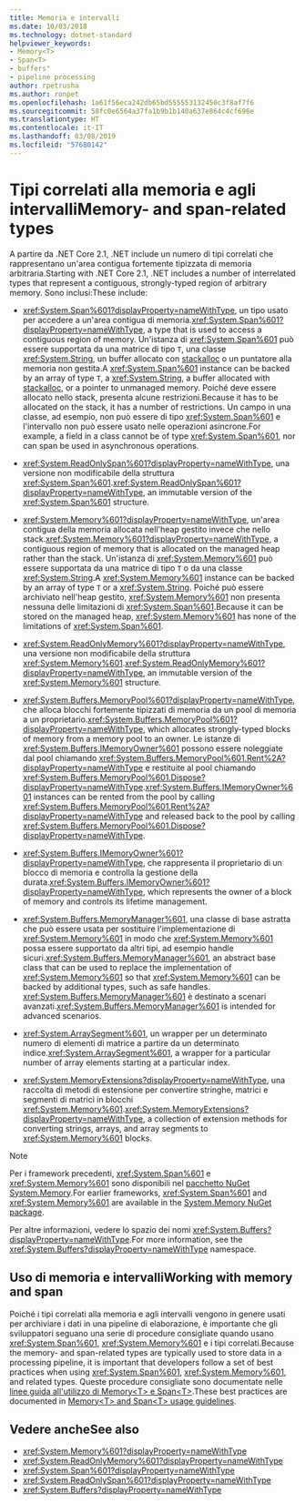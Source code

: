 ```yaml
---
title: Memoria e intervalli
ms.date: 10/03/2018
ms.technology: dotnet-standard
helpviewer_keywords:
- Memory<T>
- Span<T>
- buffers"
- pipeline processing
author: rpetrusha
ms.author: ronpet
ms.openlocfilehash: 1a61f56eca242db65bd555553132450c3f8af7f6
ms.sourcegitcommit: 58fc0e6564a37fa1b9b1b140a637e864c4cf696e
ms.translationtype: HT
ms.contentlocale: it-IT
ms.lasthandoff: 03/08/2019
ms.locfileid: "57680142"
---
```

# <a name="memory--and-span-related-types"></a><span data-ttu-id="d3198-102">Tipi correlati alla memoria e agli intervalli</span><span class="sxs-lookup"><span data-stu-id="d3198-102">Memory- and span-related types</span></span>

<span data-ttu-id="d3198-103">A partire da .NET Core 2.1, .NET include un numero di tipi correlati che rappresentano un'area contigua fortemente tipizzata di memoria arbitraria.</span><span class="sxs-lookup"><span data-stu-id="d3198-103">Starting with .NET Core 2.1, .NET includes a number of interrelated types that represent a contiguous, strongly-typed region of arbitrary memory.</span></span> <span data-ttu-id="d3198-104">Sono inclusi:</span><span class="sxs-lookup"><span data-stu-id="d3198-104">These include:</span></span>

- <span data-ttu-id="d3198-105"><xref:System.Span%601?displayProperty=nameWithType>, un tipo usato per accedere a un'area contigua di memoria.</span><span class="sxs-lookup"><span data-stu-id="d3198-105"><xref:System.Span%601?displayProperty=nameWithType>, a type that is used to access a contiguous region of memory.</span></span> <span data-ttu-id="d3198-106">Un'istanza di <xref:System.Span%601> può essere supportata da una matrice di tipo `T`, una classe <xref:System.String>, un buffer allocato con [stackalloc](~/docs/csharp/language-reference/keywords/stackalloc.md) o un puntatore alla memoria non gestita.</span><span class="sxs-lookup"><span data-stu-id="d3198-106">A <xref:System.Span%601> instance can be backed by an array of type `T`, a <xref:System.String>, a buffer allocated with [stackalloc](~/docs/csharp/language-reference/keywords/stackalloc.md), or a pointer to unmanaged memory.</span></span> <span data-ttu-id="d3198-107">Poiché deve essere allocato nello stack, presenta alcune restrizioni.</span><span class="sxs-lookup"><span data-stu-id="d3198-107">Because it has to be allocated on the stack, it has a number of restrictions.</span></span> <span data-ttu-id="d3198-108">Un campo in una classe, ad esempio, non può essere di tipo <xref:System.Span%601> e l'intervallo non può essere usato nelle operazioni asincrone.</span><span class="sxs-lookup"><span data-stu-id="d3198-108">For example, a field in a class cannot be of type <xref:System.Span%601>, nor can span be used in asynchronous operations.</span></span>

- <span data-ttu-id="d3198-109"><xref:System.ReadOnlySpan%601?displayProperty=nameWithType>, una versione non modificabile della struttura <xref:System.Span%601>.</span><span class="sxs-lookup"><span data-stu-id="d3198-109"><xref:System.ReadOnlySpan%601?displayProperty=nameWithType>, an immutable version of the <xref:System.Span%601> structure.</span></span>

- <span data-ttu-id="d3198-110"><xref:System.Memory%601?displayProperty=nameWithType>, un'area contigua della memoria allocata nell'heap gestito invece che nello stack.</span><span class="sxs-lookup"><span data-stu-id="d3198-110"><xref:System.Memory%601?displayProperty=nameWithType>, a contiguous region of memory that is allocated on the managed heap rather than the stack.</span></span> <span data-ttu-id="d3198-111">Un'istanza di <xref:System.Memory%601> può essere supportata da una matrice di tipo `T` o da una classe <xref:System.String>.</span><span class="sxs-lookup"><span data-stu-id="d3198-111">A <xref:System.Memory%601> instance can be backed by an array of type `T` or a <xref:System.String>.</span></span> <span data-ttu-id="d3198-112">Poiché può essere archiviato nell'heap gestito, <xref:System.Memory%601> non presenta nessuna delle limitazioni di <xref:System.Span%601>.</span><span class="sxs-lookup"><span data-stu-id="d3198-112">Because it can be stored on the managed heap, <xref:System.Memory%601> has none of the limitations of <xref:System.Span%601>.</span></span>

- <span data-ttu-id="d3198-113"><xref:System.ReadOnlyMemory%601?displayProperty=nameWithType>, una versione non modificabile della struttura <xref:System.Memory%601>.</span><span class="sxs-lookup"><span data-stu-id="d3198-113"><xref:System.ReadOnlyMemory%601?displayProperty=nameWithType>, an immutable version of the <xref:System.Memory%601> structure.</span></span>

- <span data-ttu-id="d3198-114"><xref:System.Buffers.MemoryPool%601?displayProperty=nameWithType>, che alloca blocchi fortemente tipizzati di memoria da un pool di memoria a un proprietario.</span><span class="sxs-lookup"><span data-stu-id="d3198-114"><xref:System.Buffers.MemoryPool%601?displayProperty=nameWithType>, which allocates strongly-typed blocks of memory from a memory pool to an owner.</span></span> <span data-ttu-id="d3198-115">Le istanze di <xref:System.Buffers.IMemoryOwner%601> possono essere noleggiate dal pool chiamando <xref:System.Buffers.MemoryPool%601.Rent%2A?displayProperty=nameWithType> e restituite al pool chiamando <xref:System.Buffers.MemoryPool%601.Dispose?displayProperty=nameWithType>.</span><span class="sxs-lookup"><span data-stu-id="d3198-115"><xref:System.Buffers.IMemoryOwner%601> instances can be rented from the pool by calling <xref:System.Buffers.MemoryPool%601.Rent%2A?displayProperty=nameWithType> and released back to the pool by calling <xref:System.Buffers.MemoryPool%601.Dispose?displayProperty=nameWithType>.</span></span>

- <span data-ttu-id="d3198-116"><xref:System.Buffers.IMemoryOwner%601?displayProperty=nameWithType>, che rappresenta il proprietario di un blocco di memoria e controlla la gestione della durata.</span><span class="sxs-lookup"><span data-stu-id="d3198-116"><xref:System.Buffers.IMemoryOwner%601?displayProperty=nameWithType>, which represents the owner of a block of memory and controls its lifetime management.</span></span>

- <span data-ttu-id="d3198-117"><xref:System.Buffers.MemoryManager%601>, una classe di base astratta che può essere usata per sostituire l'implementazione di <xref:System.Memory%601> in modo che <xref:System.Memory%601> possa essere supportato da altri tipi, ad esempio handle sicuri.</span><span class="sxs-lookup"><span data-stu-id="d3198-117"><xref:System.Buffers.MemoryManager%601>, an abstract base class that can be used to replace the implementation of <xref:System.Memory%601> so that <xref:System.Memory%601> can be backed by additional types, such as safe handles.</span></span> <span data-ttu-id="d3198-118"><xref:System.Buffers.MemoryManager%601> è destinato a scenari avanzati.</span><span class="sxs-lookup"><span data-stu-id="d3198-118"><xref:System.Buffers.MemoryManager%601> is intended for advanced scenarios.</span></span>

- <span data-ttu-id="d3198-119"><xref:System.ArraySegment%601>, un wrapper per un determinato numero di elementi di matrice a partire da un determinato indice.</span><span class="sxs-lookup"><span data-stu-id="d3198-119"><xref:System.ArraySegment%601>, a wrapper for a particular number of array elements starting at a particular index.</span></span>

- <span data-ttu-id="d3198-120"><xref:System.MemoryExtensions?displayProperty=nameWithType>, una raccolta di metodi di estensione per convertire stringhe, matrici e segmenti di matrici in blocchi <xref:System.Memory%601>.</span><span class="sxs-lookup"><span data-stu-id="d3198-120"><xref:System.MemoryExtensions?displayProperty=nameWithType>, a collection of extension methods for converting strings, arrays, and array segments to <xref:System.Memory%601> blocks.</span></span>

> [!NOTE]
> <span data-ttu-id="d3198-121">Per i framework precedenti, <xref:System.Span%601> e <xref:System.Memory%601> sono disponibili nel [pacchetto NuGet System.Memory](https://www.nuget.org/packages/System.Memory/).</span><span class="sxs-lookup"><span data-stu-id="d3198-121">For earlier frameworks, <xref:System.Span%601> and <xref:System.Memory%601> are available in the [System.Memory NuGet package](https://www.nuget.org/packages/System.Memory/).</span></span>

<span data-ttu-id="d3198-122">Per altre informazioni, vedere lo spazio dei nomi <xref:System.Buffers?displayProperty=nameWithType>.</span><span class="sxs-lookup"><span data-stu-id="d3198-122">For more information, see the <xref:System.Buffers?displayProperty=nameWithType> namespace.</span></span>

## <a name="working-with-memory-and-span"></a><span data-ttu-id="d3198-123">Uso di memoria e intervalli</span><span class="sxs-lookup"><span data-stu-id="d3198-123">Working with memory and span</span></span>

<span data-ttu-id="d3198-124">Poiché i tipi correlati alla memoria e agli intervalli vengono in genere usati per archiviare i dati in una pipeline di elaborazione, è importante che gli sviluppatori seguano una serie di procedure consigliate quando usano <xref:System.Span%601>, <xref:System.Memory%601> e i tipi correlati.</span><span class="sxs-lookup"><span data-stu-id="d3198-124">Because the memory- and span-related types are typically used to store data in a processing pipeline, it is important that developers follow a set of best practices when using <xref:System.Span%601>, <xref:System.Memory%601>, and related types.</span></span> <span data-ttu-id="d3198-125">Queste procedure consigliate sono documentate nelle [linee guida all'utilizzo di Memory\<T> e Span\<T>](memory-t-usage-guidelines.md).</span><span class="sxs-lookup"><span data-stu-id="d3198-125">These best practices are documented in [Memory\<T> and Span\<T> usage guidelines](memory-t-usage-guidelines.md).</span></span>

## <a name="see-also"></a><span data-ttu-id="d3198-126">Vedere anche</span><span class="sxs-lookup"><span data-stu-id="d3198-126">See also</span></span>

- <xref:System.Memory%601?displayProperty=nameWithType>
- <xref:System.ReadOnlyMemory%601?displayProperty=nameWithType>
- <xref:System.Span%601?displayProperty=nameWithType>
- <xref:System.ReadOnlySpan%601?displayProperty=nameWithType>
- <xref:System.Buffers?displayProperty=nameWithType>
